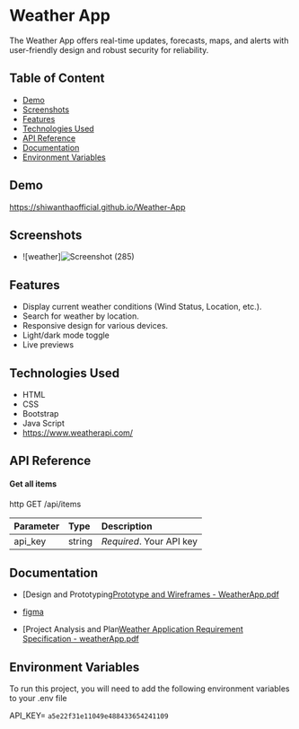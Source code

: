 # Weather App

The Weather App offers real-time updates, forecasts, maps, and alerts with user-friendly design and robust security for reliability.
## Table of Content
- [Demo](#demo)
- [Screenshots](#screenshots)
- [Features](#features)
- [Technologies Used](#technologies)
- [API Reference](#api)
- [Documentation](#documentation)
- [Environment Variables](#environment)
  
## <a name="demo">Demo</a> 

https://shiwanthaofficial.github.io/Weather-App


## <a name="screenshots">Screenshots</a> 
- ![weather]![Screenshot (285)](https://github.com/user-attachments/assets/d5045049-0d15-4a22-aa14-253f43516300)



## <a name="features">Features</a> 

- Display current weather conditions (Wind Status, Location, etc.).
- Search for weather by location.
- Responsive design for various devices.
- Light/dark mode toggle
- Live previews




## <a name="technologies">Technologies Used</a> 

- HTML
- CSS
- Bootstrap
- Java Script
- https://www.weatherapi.com/



## <a name="api">API Reference</a> 

#### Get all items

http
  GET /api/items


| Parameter | Type     | Description                |
| :-------- | :------- | :------------------------- |
| api_key | string | *Required*. Your API key |


## <a name="documentation">Documentation</a> 

- [Design and Prototyping[Prototype and Wireframes - WeatherApp.pdf](https://github.com/user-attachments/files/16989148/Prototype.and.Wireframes.-.WeatherApp.pdf)

- [figma](https://www.figma.com/design/v2WHEhjRLbt4MNeafG3wt4/Figma-basics?node-id=1669-162202&t=OxyusxTLSchZuG5C-1)

- [Project Analysis and Plan[Weather Application Requirement Specification - weatherApp.pdf](https://github.com/user-attachments/files/16988988/Weather.Application.Requirement.Specification.-.weatherApp.pdf)


## <a name="environment">Environment Variables</a> 

To run this project, you will need to add the following environment variables to your .env file

API_KEY= `a5e22f31e11049e488433654241109`
